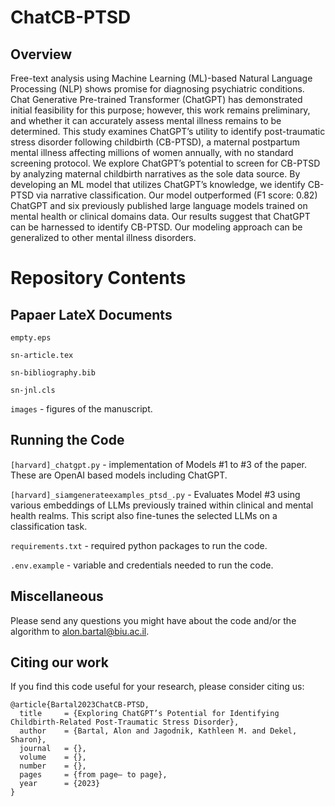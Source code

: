 # ChatCB-PTSD

## Overview
Free-text analysis using Machine Learning (ML)-based Natural Language Processing (NLP) shows promise for diagnosing psychiatric conditions. Chat Generative Pre-trained Transformer (ChatGPT) has demonstrated initial feasibility for this purpose; however, this work remains preliminary, and whether it can accurately assess mental illness remains to be determined. 
This study examines ChatGPT’s utility to identify post-traumatic stress disorder following childbirth (CB-PTSD), a maternal postpartum mental illness affecting millions of women annually, with no standard screening protocol. 
We explore ChatGPT’s potential to screen for CB-PTSD by analyzing maternal childbirth narratives as the sole data source. 
By developing an ML model that utilizes ChatGPT’s knowledge, we identify CB-PTSD via narrative classification. 
Our model outperformed  (F1 score: 0.82) ChatGPT and six previously published large language models trained on mental health or clinical domains data. 
Our results suggest that ChatGPT can be harnessed to identify CB-PTSD.
Our modeling approach can be generalized to other mental illness disorders.

# Repository Contents

## Papaer LateX Documents
`empty.eps`

`sn-article.tex`

`sn-bibliography.bib`

`sn-jnl.cls`

`images` - figures of the manuscript.


## Running the Code
`[harvard]_chatgpt.py` - implementation of Models \#1 to \#3 of the paper. These are OpenAI based models including ChatGPT.

`[harvard]_siamgenerateexamples_ptsd_.py` - Evaluates Model \#3 using various embeddings of LLMs previously trained within clinical and mental health realms.
This script also fine-tunes the selected LLMs on a classification task.

`requirements.txt` - required python packages to run the code.

`.env.example` - variable and credentials needed to run the code.

## Miscellaneous
Please send any questions you might have about the code and/or the algorithm to alon.bartal@biu.ac.il.

## Citing our work
If you find this code useful for your research, please consider citing us:
```
@article{Bartal2023ChatCB-PTSD,
  title     = {Exploring ChatGPT’s Potential for Identifying Childbirth-Related Post-Traumatic Stress Disorder},
  author    = {Bartal, Alon and Jagodnik, Kathleen M. and Dekel, Sharon},
  journal   = {},
  volume    = {},
  number    = {},
  pages     = {from page– to page},
  year      = {2023}
}
